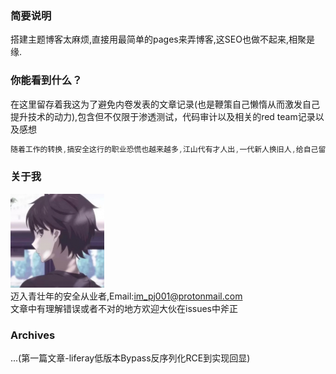 ### 简要说明
  搭建主题博客太麻烦,直接用最简单的pages来弄博客,这SEO也做不起来,相聚是缘.
  
### 你能看到什么？
  在这里留存着我这为了避免内卷发表的文章记录(也是鞭策自己懒惰从而激发自己提升技术的动力),包含但不仅限于渗透测试，代码审计以及相关的red team记录以及感想  
  
  ```c++
  随着工作的转换,搞安全这行的职业恐慌也越来越多,江山代有才人出,一代新人换旧人,给自己留点痕迹也挺好  
  ```
### 关于我
  ![avatar](avatar.png)  
  迈入青壮年的安全从业者,Email:im_pj001@protonmail.com  
  文章中有理解错误或者不对的地方欢迎大伙在issues中斧正

### Archives
  ...(第一篇文章-liferay低版本Bypass反序列化RCE到实现回显)
